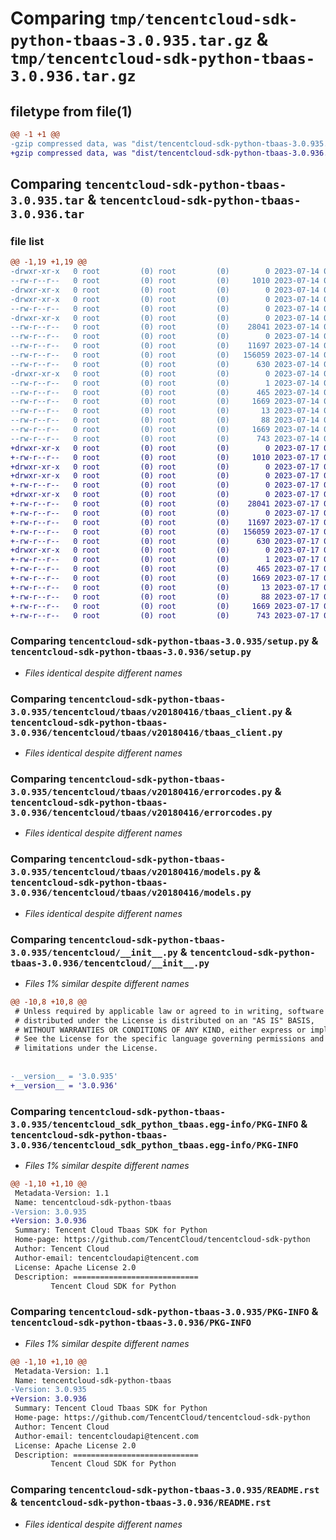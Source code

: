# Comparing `tmp/tencentcloud-sdk-python-tbaas-3.0.935.tar.gz` & `tmp/tencentcloud-sdk-python-tbaas-3.0.936.tar.gz`

## filetype from file(1)

```diff
@@ -1 +1 @@
-gzip compressed data, was "dist/tencentcloud-sdk-python-tbaas-3.0.935.tar", last modified: Fri Jul 14 00:38:35 2023, max compression
+gzip compressed data, was "dist/tencentcloud-sdk-python-tbaas-3.0.936.tar", last modified: Mon Jul 17 00:35:16 2023, max compression
```

## Comparing `tencentcloud-sdk-python-tbaas-3.0.935.tar` & `tencentcloud-sdk-python-tbaas-3.0.936.tar`

### file list

```diff
@@ -1,19 +1,19 @@
-drwxr-xr-x   0 root         (0) root         (0)        0 2023-07-14 00:38:35.000000 tencentcloud-sdk-python-tbaas-3.0.935/
--rw-r--r--   0 root         (0) root         (0)     1010 2023-07-14 00:38:35.000000 tencentcloud-sdk-python-tbaas-3.0.935/setup.py
-drwxr-xr-x   0 root         (0) root         (0)        0 2023-07-14 00:38:35.000000 tencentcloud-sdk-python-tbaas-3.0.935/tencentcloud/
-drwxr-xr-x   0 root         (0) root         (0)        0 2023-07-14 00:38:35.000000 tencentcloud-sdk-python-tbaas-3.0.935/tencentcloud/tbaas/
--rw-r--r--   0 root         (0) root         (0)        0 2023-07-14 00:38:35.000000 tencentcloud-sdk-python-tbaas-3.0.935/tencentcloud/tbaas/__init__.py
-drwxr-xr-x   0 root         (0) root         (0)        0 2023-07-14 00:38:35.000000 tencentcloud-sdk-python-tbaas-3.0.935/tencentcloud/tbaas/v20180416/
--rw-r--r--   0 root         (0) root         (0)    28041 2023-07-14 00:38:35.000000 tencentcloud-sdk-python-tbaas-3.0.935/tencentcloud/tbaas/v20180416/tbaas_client.py
--rw-r--r--   0 root         (0) root         (0)        0 2023-07-14 00:38:35.000000 tencentcloud-sdk-python-tbaas-3.0.935/tencentcloud/tbaas/v20180416/__init__.py
--rw-r--r--   0 root         (0) root         (0)    11697 2023-07-14 00:38:35.000000 tencentcloud-sdk-python-tbaas-3.0.935/tencentcloud/tbaas/v20180416/errorcodes.py
--rw-r--r--   0 root         (0) root         (0)   156059 2023-07-14 00:38:35.000000 tencentcloud-sdk-python-tbaas-3.0.935/tencentcloud/tbaas/v20180416/models.py
--rw-r--r--   0 root         (0) root         (0)      630 2023-07-14 00:38:35.000000 tencentcloud-sdk-python-tbaas-3.0.935/tencentcloud/__init__.py
-drwxr-xr-x   0 root         (0) root         (0)        0 2023-07-14 00:38:35.000000 tencentcloud-sdk-python-tbaas-3.0.935/tencentcloud_sdk_python_tbaas.egg-info/
--rw-r--r--   0 root         (0) root         (0)        1 2023-07-14 00:38:35.000000 tencentcloud-sdk-python-tbaas-3.0.935/tencentcloud_sdk_python_tbaas.egg-info/dependency_links.txt
--rw-r--r--   0 root         (0) root         (0)      465 2023-07-14 00:38:35.000000 tencentcloud-sdk-python-tbaas-3.0.935/tencentcloud_sdk_python_tbaas.egg-info/SOURCES.txt
--rw-r--r--   0 root         (0) root         (0)     1669 2023-07-14 00:38:35.000000 tencentcloud-sdk-python-tbaas-3.0.935/tencentcloud_sdk_python_tbaas.egg-info/PKG-INFO
--rw-r--r--   0 root         (0) root         (0)       13 2023-07-14 00:38:35.000000 tencentcloud-sdk-python-tbaas-3.0.935/tencentcloud_sdk_python_tbaas.egg-info/top_level.txt
--rw-r--r--   0 root         (0) root         (0)       88 2023-07-14 00:38:35.000000 tencentcloud-sdk-python-tbaas-3.0.935/setup.cfg
--rw-r--r--   0 root         (0) root         (0)     1669 2023-07-14 00:38:35.000000 tencentcloud-sdk-python-tbaas-3.0.935/PKG-INFO
--rw-r--r--   0 root         (0) root         (0)      743 2023-07-14 00:38:35.000000 tencentcloud-sdk-python-tbaas-3.0.935/README.rst
+drwxr-xr-x   0 root         (0) root         (0)        0 2023-07-17 00:35:16.000000 tencentcloud-sdk-python-tbaas-3.0.936/
+-rw-r--r--   0 root         (0) root         (0)     1010 2023-07-17 00:35:16.000000 tencentcloud-sdk-python-tbaas-3.0.936/setup.py
+drwxr-xr-x   0 root         (0) root         (0)        0 2023-07-17 00:35:16.000000 tencentcloud-sdk-python-tbaas-3.0.936/tencentcloud/
+drwxr-xr-x   0 root         (0) root         (0)        0 2023-07-17 00:35:16.000000 tencentcloud-sdk-python-tbaas-3.0.936/tencentcloud/tbaas/
+-rw-r--r--   0 root         (0) root         (0)        0 2023-07-17 00:35:16.000000 tencentcloud-sdk-python-tbaas-3.0.936/tencentcloud/tbaas/__init__.py
+drwxr-xr-x   0 root         (0) root         (0)        0 2023-07-17 00:35:16.000000 tencentcloud-sdk-python-tbaas-3.0.936/tencentcloud/tbaas/v20180416/
+-rw-r--r--   0 root         (0) root         (0)    28041 2023-07-17 00:35:16.000000 tencentcloud-sdk-python-tbaas-3.0.936/tencentcloud/tbaas/v20180416/tbaas_client.py
+-rw-r--r--   0 root         (0) root         (0)        0 2023-07-17 00:35:16.000000 tencentcloud-sdk-python-tbaas-3.0.936/tencentcloud/tbaas/v20180416/__init__.py
+-rw-r--r--   0 root         (0) root         (0)    11697 2023-07-17 00:35:16.000000 tencentcloud-sdk-python-tbaas-3.0.936/tencentcloud/tbaas/v20180416/errorcodes.py
+-rw-r--r--   0 root         (0) root         (0)   156059 2023-07-17 00:35:16.000000 tencentcloud-sdk-python-tbaas-3.0.936/tencentcloud/tbaas/v20180416/models.py
+-rw-r--r--   0 root         (0) root         (0)      630 2023-07-17 00:35:16.000000 tencentcloud-sdk-python-tbaas-3.0.936/tencentcloud/__init__.py
+drwxr-xr-x   0 root         (0) root         (0)        0 2023-07-17 00:35:16.000000 tencentcloud-sdk-python-tbaas-3.0.936/tencentcloud_sdk_python_tbaas.egg-info/
+-rw-r--r--   0 root         (0) root         (0)        1 2023-07-17 00:35:16.000000 tencentcloud-sdk-python-tbaas-3.0.936/tencentcloud_sdk_python_tbaas.egg-info/dependency_links.txt
+-rw-r--r--   0 root         (0) root         (0)      465 2023-07-17 00:35:16.000000 tencentcloud-sdk-python-tbaas-3.0.936/tencentcloud_sdk_python_tbaas.egg-info/SOURCES.txt
+-rw-r--r--   0 root         (0) root         (0)     1669 2023-07-17 00:35:16.000000 tencentcloud-sdk-python-tbaas-3.0.936/tencentcloud_sdk_python_tbaas.egg-info/PKG-INFO
+-rw-r--r--   0 root         (0) root         (0)       13 2023-07-17 00:35:16.000000 tencentcloud-sdk-python-tbaas-3.0.936/tencentcloud_sdk_python_tbaas.egg-info/top_level.txt
+-rw-r--r--   0 root         (0) root         (0)       88 2023-07-17 00:35:16.000000 tencentcloud-sdk-python-tbaas-3.0.936/setup.cfg
+-rw-r--r--   0 root         (0) root         (0)     1669 2023-07-17 00:35:16.000000 tencentcloud-sdk-python-tbaas-3.0.936/PKG-INFO
+-rw-r--r--   0 root         (0) root         (0)      743 2023-07-17 00:35:16.000000 tencentcloud-sdk-python-tbaas-3.0.936/README.rst
```

### Comparing `tencentcloud-sdk-python-tbaas-3.0.935/setup.py` & `tencentcloud-sdk-python-tbaas-3.0.936/setup.py`

 * *Files identical despite different names*

### Comparing `tencentcloud-sdk-python-tbaas-3.0.935/tencentcloud/tbaas/v20180416/tbaas_client.py` & `tencentcloud-sdk-python-tbaas-3.0.936/tencentcloud/tbaas/v20180416/tbaas_client.py`

 * *Files identical despite different names*

### Comparing `tencentcloud-sdk-python-tbaas-3.0.935/tencentcloud/tbaas/v20180416/errorcodes.py` & `tencentcloud-sdk-python-tbaas-3.0.936/tencentcloud/tbaas/v20180416/errorcodes.py`

 * *Files identical despite different names*

### Comparing `tencentcloud-sdk-python-tbaas-3.0.935/tencentcloud/tbaas/v20180416/models.py` & `tencentcloud-sdk-python-tbaas-3.0.936/tencentcloud/tbaas/v20180416/models.py`

 * *Files identical despite different names*

### Comparing `tencentcloud-sdk-python-tbaas-3.0.935/tencentcloud/__init__.py` & `tencentcloud-sdk-python-tbaas-3.0.936/tencentcloud/__init__.py`

 * *Files 1% similar despite different names*

```diff
@@ -10,8 +10,8 @@
 # Unless required by applicable law or agreed to in writing, software
 # distributed under the License is distributed on an "AS IS" BASIS,
 # WITHOUT WARRANTIES OR CONDITIONS OF ANY KIND, either express or implied.
 # See the License for the specific language governing permissions and
 # limitations under the License.
 
 
-__version__ = '3.0.935'
+__version__ = '3.0.936'
```

### Comparing `tencentcloud-sdk-python-tbaas-3.0.935/tencentcloud_sdk_python_tbaas.egg-info/PKG-INFO` & `tencentcloud-sdk-python-tbaas-3.0.936/tencentcloud_sdk_python_tbaas.egg-info/PKG-INFO`

 * *Files 1% similar despite different names*

```diff
@@ -1,10 +1,10 @@
 Metadata-Version: 1.1
 Name: tencentcloud-sdk-python-tbaas
-Version: 3.0.935
+Version: 3.0.936
 Summary: Tencent Cloud Tbaas SDK for Python
 Home-page: https://github.com/TencentCloud/tencentcloud-sdk-python
 Author: Tencent Cloud
 Author-email: tencentcloudapi@tencent.com
 License: Apache License 2.0
 Description: ============================
         Tencent Cloud SDK for Python
```

### Comparing `tencentcloud-sdk-python-tbaas-3.0.935/PKG-INFO` & `tencentcloud-sdk-python-tbaas-3.0.936/PKG-INFO`

 * *Files 1% similar despite different names*

```diff
@@ -1,10 +1,10 @@
 Metadata-Version: 1.1
 Name: tencentcloud-sdk-python-tbaas
-Version: 3.0.935
+Version: 3.0.936
 Summary: Tencent Cloud Tbaas SDK for Python
 Home-page: https://github.com/TencentCloud/tencentcloud-sdk-python
 Author: Tencent Cloud
 Author-email: tencentcloudapi@tencent.com
 License: Apache License 2.0
 Description: ============================
         Tencent Cloud SDK for Python
```

### Comparing `tencentcloud-sdk-python-tbaas-3.0.935/README.rst` & `tencentcloud-sdk-python-tbaas-3.0.936/README.rst`

 * *Files identical despite different names*

